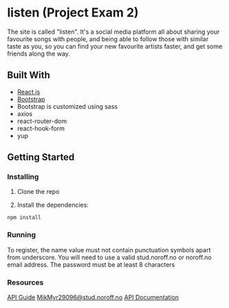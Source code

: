 # listen (Project Exam 2)

The site is called "listen". It's a social media platform all about sharing your favourite songs with
people, and being able to follow those with similar taste as you, so you can find your new favourite
artists faster, and get some friends along the way.

## Built With

- [React.js](https://reactjs.org/)
- [Bootstrap](https://getbootstrap.com)
- Bootstrap is customized using sass
- axios
- react-router-dom
- react-hook-form
- yup

## Getting Started

### Installing

1. Clone the repo

2. Install the dependencies:

```
npm install
```

### Running

To register, the name value must not contain punctuation symbols apart from underscore.
You will need to use a valid stud.noroff.no or noroff.no email address.
The password must be at least 8 characters

### Resources

[API Guide](https://noroff-api-docs.netlify.app/social-endpoints/authentication) MikMyr29096@stud.noroff.no
[API Documentation](https://nf-api.onrender.com/docs)
